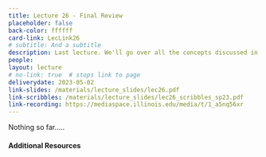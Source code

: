 ```yaml
---
title: Lecture 26 - Final Review
placeholder: false
back-color: ffffff
card-link: LecLink26
# subtitle: And a subtitle
description: Last lecture. We'll go over all the concepts discussed in the course using some simple practice problems. Special emphasis on topics not covered the the other exams (MSTs and TMs).
people:
layout: lecture
# no-link: true  # stops link to page 
deliverydate: 2023-05-02
link-slides: /materials/lecture_slides/lec26.pdf
link-scribbles: /materials/lecture_slides/lec26_scribbles_sp23.pdf
link-recording: https://mediaspace.illinois.edu/media/t/1_a5nq56xr
---
```


Nothing so far.....

<h4>Additional Resources</h4>








